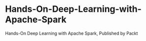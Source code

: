 # Hands-On-Deep-Learning-with-Apache-Spark
Hands-On Deep Learning with Apache Spark, Published by Packt
